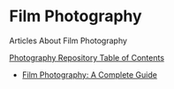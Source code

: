 # Film Photography
Articles About Film Photography

[Photography Repository Table of Contents](https://github.com/paul-lucas-photo/Photography-Repository/)

- [Film Photography: A Complete Guide](https://petapixel.com/film-photography-guide/)
